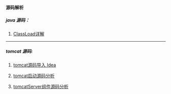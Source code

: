 **源码解析**

##### java 源码：

1. [ClassLoad详解](./markdown/java/解析classLoad.md)

--- 

##### tomcat 源码:

1. [tomcat源码导入 Idea](./markdown/tomcat/tocmat源码导入.md)

2. [tomcat启动源码分析](./markdown/tomcat/tomcat启动源码分析.md)

3. [tomcatServer组件源码分析](./markdown/tomcat/tomcatServer组件源码分析.md)

